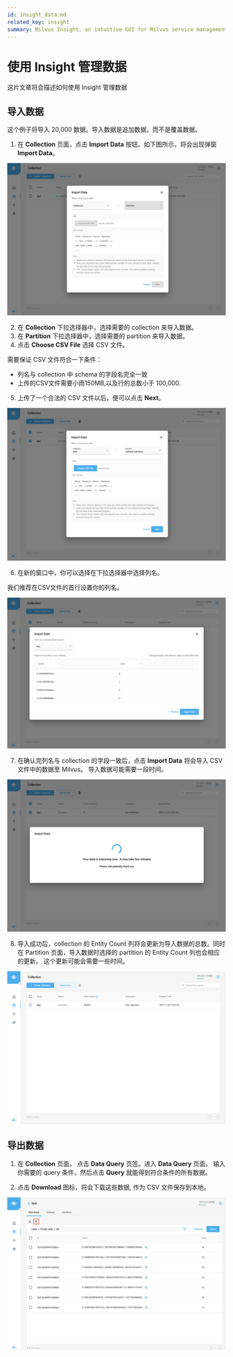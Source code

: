 ```yaml
---
id: insight_data.md
related_key: insight
summary: Milvus Insight, an intuitive GUI for Milvus service management.
---
```


# 使用 Insight 管理数据

这片文章将会描述如何使用 Insight 管理数据

## 导入数据

这个例子将导入 20,000 数据。导入数据是追加数据，而不是覆盖数据。

1. 在 **Collection** 页面，点击 **Import Data** 按钮。如下图所示，将会出现弹窗 **Import Data**。

![Import Data](../../../../assets/insight_data1.png)

2. 在 **Collection** 下拉选择器中，选择需要的 collection 来导入数据。
3. 在 **Partition** 下拉选择器中，选择需要的 partition 来导入数据。
4. 点击 **Choose CSV File** 选择 CSV 文件。

<div class="alert note">
 需要保证 CSV 文件符合一下条件：
<ul>
<li>
列名与 collection 中 schema 的字段名完全一致
</li>
<li>
上传的CSV文件需要小雨150MB,以及行的总数小于 100,000.
</li>
</ul>
</div>

5. 上传了一个合法的 CSV 文件以后，便可以点击 **Next**。

![Import Data](../../../../assets/insight_data2.png)

6. 在新的窗口中，你可以选择在下拉选择器中选择列名。

<div class="alert note">
我们推荐在CSV文件的首行设置你的列名。
</div>

![Import Data](../../../../assets/insight_data3.png)

7. 在确认完列名与 collection 的字段一致后，点击 **Import Data** 将会导入 CSV 文件中的数据至 Milvus。 导入数据可能需要一段时间。

![Import Data](../../../../assets/insight_data4.png)

8. 导入成功后，collection 的 Entity Count 列将会更新为导入数据的总数。同时在 Partition 页面，导入数据时选择的 partition 的 Entity Count 列也会相应的更新。 这个更新可能会需要一些时间。

![Import Data](../../../../assets/insight_data5.png)

## 导出数据

1. 在 **Collection** 页面， 点击 **Data Query** 页签。进入 **Data Query** 页面， 输入你需要的 query 条件，然后点击 **Query** 就能得到符合条件的所有数据。

2. 点击 **Download** 图标，将会下载这些数据, 作为 CSV 文件保存到本地。

![Export Data](../../../../assets/insight_data6.png)
